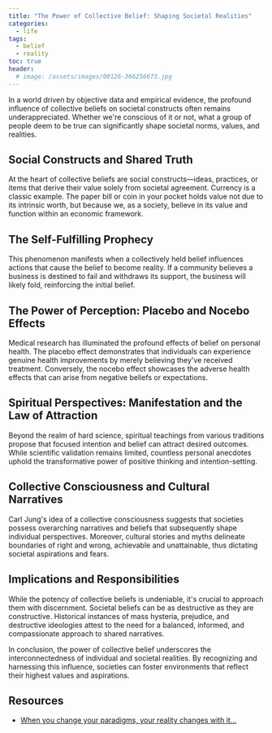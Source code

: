 ```yaml
---
title: "The Power of Collective Belief: Shaping Societal Realities"
categories:
  - life
tags:
  - belief
  - reality
toc: true
header:
  # image: /assets/images/00126-366256673.jpg
---
```


In a world driven by objective data and empirical evidence, the profound influence of collective beliefs on societal constructs often remains underappreciated. Whether we're conscious of it or not, what a group of people deem to be true can significantly shape societal norms, values, and realities.

## Social Constructs and Shared Truth

At the heart of collective beliefs are social constructs—ideas, practices, or items that derive their value solely from societal agreement. Currency is a classic example. The paper bill or coin in your pocket holds value not due to its intrinsic worth, but because we, as a society, believe in its value and function within an economic framework.

## The Self-Fulfilling Prophecy

This phenomenon manifests when a collectively held belief influences actions that cause the belief to become reality. If a community believes a business is destined to fail and withdraws its support, the business will likely fold, reinforcing the initial belief. 

## The Power of Perception: Placebo and Nocebo Effects

Medical research has illuminated the profound effects of belief on personal health. The placebo effect demonstrates that individuals can experience genuine health improvements by merely believing they've received treatment. Conversely, the nocebo effect showcases the adverse health effects that can arise from negative beliefs or expectations.

## Spiritual Perspectives: Manifestation and the Law of Attraction

Beyond the realm of hard science, spiritual teachings from various traditions propose that focused intention and belief can attract desired outcomes. While scientific validation remains limited, countless personal anecdotes uphold the transformative power of positive thinking and intention-setting.

## Collective Consciousness and Cultural Narratives

Carl Jung's idea of a collective consciousness suggests that societies possess overarching narratives and beliefs that subsequently shape individual perspectives. Moreover, cultural stories and myths delineate boundaries of right and wrong, achievable and unattainable, thus dictating societal aspirations and fears.

## Implications and Responsibilities

While the potency of collective beliefs is undeniable, it's crucial to approach them with discernment. Societal beliefs can be as destructive as they are constructive. Historical instances of mass hysteria, prejudice, and destructive ideologies attest to the need for a balanced, informed, and compassionate approach to shared narratives.

In conclusion, the power of collective belief underscores the interconnectedness of individual and societal realities. By recognizing and harnessing this influence, societies can foster environments that reflect their highest values and aspirations.

## Resources

- [When you change your paradigms, your reality changes with it...](https://www.tiktok.com/@youarecreatorsofficial/video/7270546986976185643)
